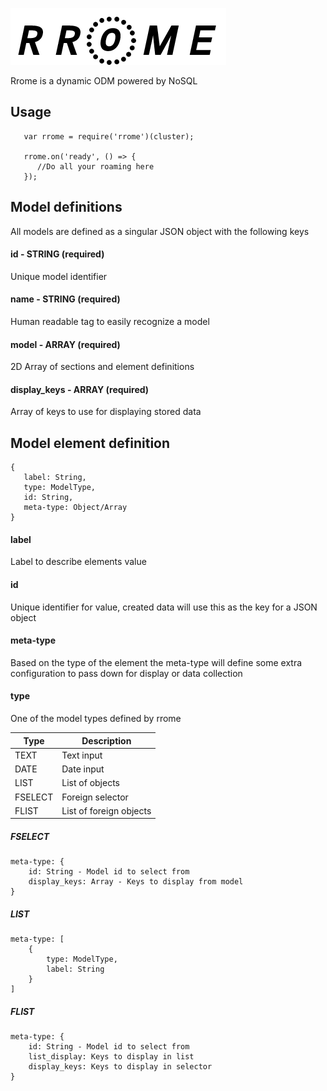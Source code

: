 ![Rrome Logo](/logo.png)


Rrome is a dynamic ODM powered by NoSQL

## Usage

```
   var rrome = require('rrome')(cluster);

   rrome.on('ready', () => {
      //Do all your roaming here 
   });
```

## Model definitions

All models are defined as a singular JSON object with the following keys

#### id - STRING (required)

Unique model identifier

#### name - STRING (required)

Human readable tag to easily recognize a model

#### model - ARRAY (required)

2D Array of sections and element definitions

#### display_keys - ARRAY (required)

Array of keys to use for displaying stored data

## Model element definition

```
{
   label: String,
   type: ModelType,
   id: String,
   meta-type: Object/Array
}
```

#### label

Label to describe elements value

#### id

Unique identifier for value, created data will use this as the key for a JSON object

#### meta-type

Based on the type of the element the meta-type will define some extra configuration to pass down for display or data collection

#### type

One of the model types defined by rrome

|Type|Description|
|--|--|
|TEXT|Text input|
|DATE|Date input|
|LIST|List of objects|
|FSELECT|Foreign selector|
|FLIST|List of foreign objects|


##### FSELECT

```
meta-type: {
	id: String - Model id to select from
    display_keys: Array - Keys to display from model
}
```

##### LIST
```
meta-type: [
	{
    	type: ModelType,
        label: String 
    }
]
```

##### FLIST
```
meta-type: {
	id: String - Model id to select from
    list_display: Keys to display in list
    display_keys: Keys to display in selector
}
```

